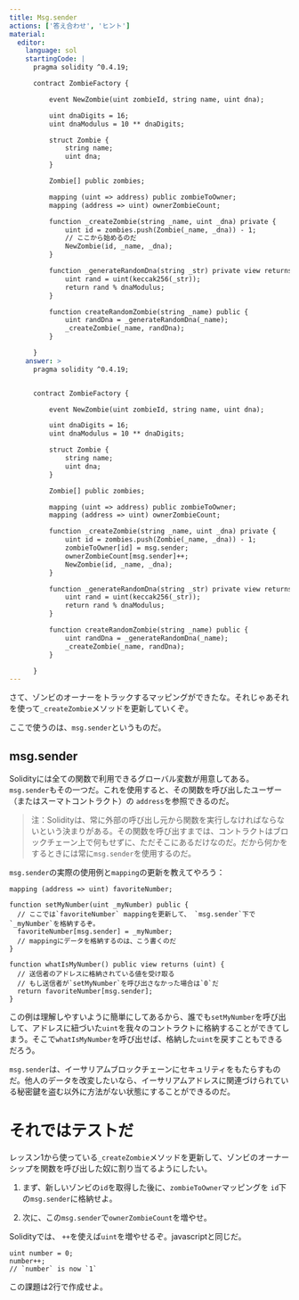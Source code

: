 ```yaml
---
title: Msg.sender
actions: ['答え合わせ', 'ヒント']
material:
  editor:
    language: sol
    startingCode: |
      pragma solidity ^0.4.19;

      contract ZombieFactory {

          event NewZombie(uint zombieId, string name, uint dna);

          uint dnaDigits = 16;
          uint dnaModulus = 10 ** dnaDigits;

          struct Zombie {
              string name;
              uint dna;
          }

          Zombie[] public zombies;

          mapping (uint => address) public zombieToOwner;
          mapping (address => uint) ownerZombieCount;

          function _createZombie(string _name, uint _dna) private {
              uint id = zombies.push(Zombie(_name, _dna)) - 1;
              // ここから始めるのだ
              NewZombie(id, _name, _dna);
          }

          function _generateRandomDna(string _str) private view returns (uint) {
              uint rand = uint(keccak256(_str));
              return rand % dnaModulus;
          }

          function createRandomZombie(string _name) public {
              uint randDna = _generateRandomDna(_name);
              _createZombie(_name, randDna);
          }

      }
    answer: >
      pragma solidity ^0.4.19;


      contract ZombieFactory {

          event NewZombie(uint zombieId, string name, uint dna);

          uint dnaDigits = 16;
          uint dnaModulus = 10 ** dnaDigits;

          struct Zombie {
              string name;
              uint dna;
          }

          Zombie[] public zombies;

          mapping (uint => address) public zombieToOwner;
          mapping (address => uint) ownerZombieCount;

          function _createZombie(string _name, uint _dna) private {
              uint id = zombies.push(Zombie(_name, _dna)) - 1;
              zombieToOwner[id] = msg.sender;
              ownerZombieCount[msg.sender]++;
              NewZombie(id, _name, _dna);
          }

          function _generateRandomDna(string _str) private view returns (uint) {
              uint rand = uint(keccak256(_str));
              return rand % dnaModulus;
          }

          function createRandomZombie(string _name) public {
              uint randDna = _generateRandomDna(_name);
              _createZombie(_name, randDna);
          }

      }
---
```


さて、ゾンビのオーナーをトラックするマッピングができたな。それじゃあそれを使って`_createZombie`メソッドを更新していくぞ。

ここで使うのは、`msg.sender`というものだ。

## msg.sender

Solidityには全ての関数で利用できるグローバル変数が用意してある。`msg.sender`もその一つだ。これを使用すると、その関数を呼び出したユーザー（またはスーマトコントラクト）の `address`を参照できるのだ。

> 注：Solidityは、常に外部の呼び出し元から関数を実行しなければならないという決まりがある。その関数を呼び出すまでは、コントラクトはブロックチェーン上で何もせずに、ただそこにあるだけなのだ。だから何かをするときには常に`msg.sender`を使用するのだ。

`msg.sender`の実際の使用例と`mapping`の更新を教えてやろう：

```
mapping (address => uint) favoriteNumber;

function setMyNumber(uint _myNumber) public {
  // ここでは`favoriteNumber` mappingを更新して、 `msg.sender`下で`_myNumber`を格納するぞ。
  favoriteNumber[msg.sender] = _myNumber;
  // mappingにデータを格納するのは、こう書くのだ
}

function whatIsMyNumber() public view returns (uint) {
  // 送信者のアドレスに格納されている値を受け取る
  // もし送信者が`setMyNumber`を呼び出さなかった場合は`0`だ
  return favoriteNumber[msg.sender];
}
```

この例は理解しやすいように簡単にしてあるから、誰でも`setMyNumber`を呼び出して、アドレスに紐づいた`uint`を我々のコントラクトに格納することができてしまう。そこで`whatIsMyNumber`を呼び出せば、格納した`uint`を戻すこともできるだろう。

`msg.sender`は、イーサリアムブロックチェーンにセキュリティをもたらすものだ。他人のデータを改変したいなら、イーサリアムアドレスに関連づけられている秘密鍵を盗む以外に方法がない状態にすることができるのだ。

# それではテストだ

レッスン1から使っている`_createZombie`メソッドを更新して、ゾンビのオーナーシップを関数を呼び出した奴に割り当てるようにしたい。

1. まず、新しいゾンビの`id`を取得した後に、`zombieToOwner`マッピングを `id`下の`msg.sender`に格納せよ。

2. 次に、この`msg.sender`で`ownerZombieCount`を増やせ。

Solidityでは、 `++`を使えば`uint`を増やせるぞ。javascriptと同じだ。

```
uint number = 0;
number++;
// `number` is now `1`
```
この課題は2行で作成せよ。